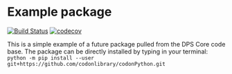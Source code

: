 # Example package

[![Build Status](https://travis-ci.com/codonlibrary/codonPython.svg?branch=master)](https://travis-ci.com/codonlibrary/codonPython)
[![codecov](https://codecov.io/gh/codonlibrary/codonPython/branch/master/graph/badge.svg)](https://codecov.io/gh/codonlibrary/codonPython)


This is a simple example of a future package pulled from the DPS Core code base.
The package can be directly installed by typing in your terminal: `python -m pip install --user git+https://github.com/codonlibrary/codonPython.git`
